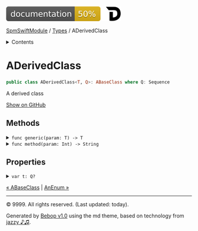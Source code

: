 <!--
Bebop simple MD theme
Copyright 2020 Bebop Authors
Licensed under MIT (https://github.com/johnfairh/Bebop/blob/master/LICENSE)
-->
![50%](../badge.svg)
[![Open in Dash](../img/dash.svg)](dash-feed://https%3A%2F%2Fwww%2Egoogle%2Ecom%2F)


[SpmSwiftModule](../index.md)
 / [Types](../types.md?swift) / ADerivedClass


<details>
<summary>Contents</summary>


[Types](../types.md?swift)

  * [ABaseClass](../types/abaseclass.md?swift)


  * ADerivedClass


  * [AnEnum](../types/anenum.md?swift)


  * [FirstProtocol](../types/firstprotocol1.md?swift)


  * [GenericBase](../types/genericbase.md?swift)


  * [Nop](../types/nop.md?swift)


  * [PropertyWrapperClient](../types/propertywrapperclient.md?swift)


  * [SecondProtocol](../types/secondprotocol.md?swift)


  * [SpmSwiftModule](../types/spmswiftmodule.md?swift)

    * [Nested1](../types/spmswiftmodule/nested1.md?swift)

    * [Nested2](../types/spmswiftmodule.md?swift#nested2)


  * [T](../types.md?swift#t1)



[Functions](../functions.md?swift)

  * [deprecatedFunction(callback:)](../functions.md?swift#deprecatedfunctioncallback)


  * [functionA(arg1:_:arg3:)](../functions.md?swift#functionaarg1_arg3)



[Operators](../operators.md?swift)

  * [+(T, T)](../operators.md?swift#t-t)



[Extensions](../extensions.md?swift)

  * [Collection](../extensions/collection.md?swift)


  * [String.Element](../extensions/stringelement.md?swift)





</details>

# ADerivedClass



``` swift
public class ADerivedClass<T, Q>: ABaseClass where Q: Sequence
```










A derived class











[Show on GitHub](https://www.bbc.co.uk//Sources/SpmSwiftModule/SpmSwiftModule.swift#L117-L128)



## Methods









<details>
<summary><code>func generic(param: T) -> T</code></summary>








Undocumented






#### Declaration

``` swift
public func generic(param: T) -> T
```










[Show on GitHub](https://www.bbc.co.uk//Sources/SpmSwiftModule/SpmSwiftModule.swift#L125-L127)
</details>









<details>
<summary><code>func method(param: Int) -> String</code></summary>








See [`ABaseClass.method(...)`](../types/abaseclass.md#methodparam).






#### Declaration

``` swift
public override func method(param: Int) -> String
```










[Show on GitHub](https://www.bbc.co.uk//Sources/SpmSwiftModule/SpmSwiftModule.swift#L121-L123)
</details>



## Properties









<details>
<summary><code>var t: Q?</code></summary>








Undocumented






#### Declaration

``` swift
var t: Q?
```










[Show on GitHub](https://www.bbc.co.uk//Sources/SpmSwiftModule/SpmSwiftModule.swift#L118)
</details>





[&laquo; ABaseClass](../types/abaseclass.md?swift) | [AnEnum &raquo;](../types/anenum.md?swift)


-----
&copy; 9999. All rights reserved. (Last updated: today).


Generated by [Bebop v1.0](https://github.com/johnfairh/Bebop)
using the md theme, based on technology from
[jazzy ♪♫](https://github.com/realm/jazzy).


